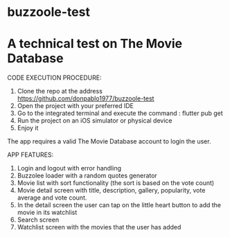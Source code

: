 # buzzoole-test
# A technical test on The Movie Database


CODE EXECUTION PROCEDURE:

1. Clone the repo at the address https://github.com/donpablo1977/buzzoole-test
2. Open the project with your preferred IDE
3. Go to the integrated terminal and execute the command : flutter pub get
4. Run the project on an iOS simulator or physical device
5. Enjoy it

The app requires a valid The Movie Database account to login the user.

APP FEATURES:

1. Login and logout with error handling
2. Buzzolee loader with a random quotes generator
3. Movie list with sort functionality (the sort is based on the vote count)
4. Movie detail screen with title, description, gallery, popularity, vote average and vote count.
5. In the detail screen the user can tap on the little heart button to add the movie in its watchlist
6. Search screen
7. Watchlist screen with the movies that the user has added

